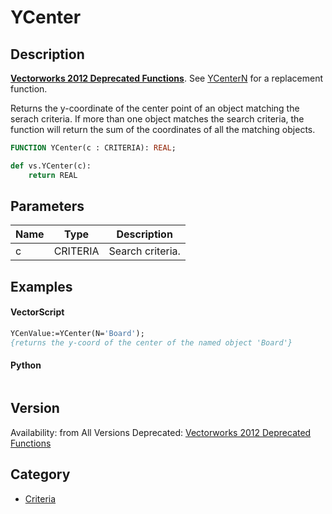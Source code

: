 # YCenter

## Description
<b>[Vectorworks 2012 Deprecated Functions](../../Common/Versions/Vectorworks%202012.md)</b>. See [YCenterN](YCenterN.md) for a replacement function.


Returns the y-coordinate of the center point of an object matching the serach criteria. If more than one object matches the search criteria, the function will return the sum of the coordinates of all the matching objects.

```pascal
FUNCTION YCenter(c : CRITERIA): REAL;
```

```python
def vs.YCenter(c):
    return REAL
```

## Parameters
|Name|Type|Description|
|---|---|---|
|c|CRITERIA|Search criteria.|

## Examples
#### VectorScript ####
```pascal
YCenValue:=YCenter(N='Board');
{returns the y-coord of the center of the named object 'Board'}
```
#### Python ####
```python

```

## Version
Availability: from All Versions
Deprecated: [Vectorworks 2012 Deprecated Functions](../../Common/Versions/Vectorworks%202012.md)

## Category
* [Criteria](../Categories/Criteria.md)
